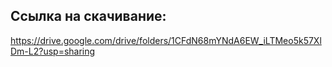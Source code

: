## Ссылка на скачивание: 

https://drive.google.com/drive/folders/1CFdN68mYNdA6EW_iLTMeo5k57XlDm-L2?usp=sharing
